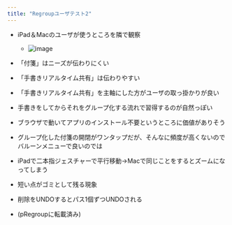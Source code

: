 ```yaml
---
title: "Regroupユーザテスト2"
---
```


- iPad＆Macのユーザが使うところを隣で観察
    - ![image](https://gyazo.com/f10b2de423704d087bad9cd8f0625dfa/thumb/1000)

- 「付箋」はニーズが伝わりにくい
- 「手書きリアルタイム共有」は伝わりやすい
- 「手書きリアルタイム共有」を主軸にした方がユーザの取っ掛かりが良い
- 手書きをしてからそれをグループ化する流れで習得するのが自然っぽい
- ブラウザで動いてアプリのインストール不要というところに価値がありそう

- グループ化した付箋の開閉がワンタップだが、そんなに頻度が高くないのでバルーンメニューで良いのでは
- iPadで二本指ジェスチャーで平行移動→Macで同じことをするとズームになってしまう
- 短い点がゴミとして残る現象
- 削除をUNDOするとパス1個ずつUNDOされる
- (pRegroupに転載済み)
